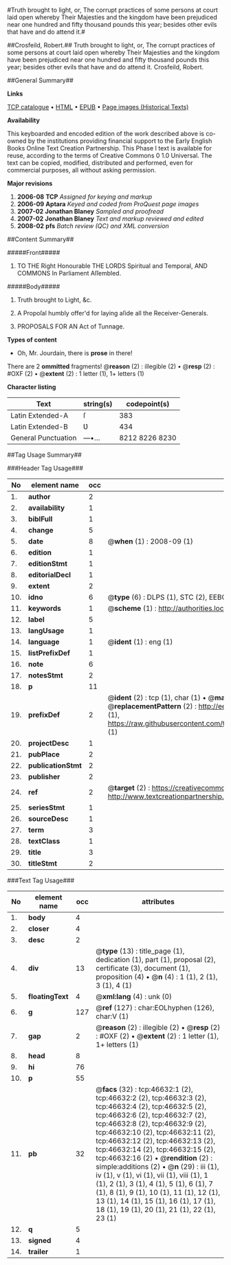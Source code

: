 #Truth brought to light, or, The corrupt practices of some persons at court laid open whereby Their Majesties and the kingdom have been prejudiced near one hundred and fifty thousand pounds this year; besides other evils that have and do attend it.#

##Crosfeild, Robert.##
Truth brought to light, or, The corrupt practices of some persons at court laid open whereby Their Majesties and the kingdom have been prejudiced near one hundred and fifty thousand pounds this year; besides other evils that have and do attend it.
Crosfeild, Robert.

##General Summary##

**Links**

[TCP catalogue](http://www.ota.ox.ac.uk/tcp/)  • 
[HTML](http://tei.it.ox.ac.uk/tcp/Texts-HTML/free/A35/A35160.html)  • 
[EPUB](http://tei.it.ox.ac.uk/tcp/Texts-EPUB/free/A35/A35160.epub) • 
[Page images (Historical Texts)](https://data.historicaltexts.jisc.ac.uk/view?pubId=eebo-11191655e&pageId=eebo-11191655e-46632-1)

**Availability**

This keyboarded and encoded edition of the
	       work described above is co-owned by the institutions
	       providing financial support to the Early English Books
	       Online Text Creation Partnership. This Phase I text is
	       available for reuse, according to the terms of Creative
	       Commons 0 1.0 Universal. The text can be copied,
	       modified, distributed and performed, even for
	       commercial purposes, all without asking permission.

**Major revisions**

1. __2006-08__ __TCP__ *Assigned for keying and markup*
1. __2006-09__ __Aptara__ *Keyed and coded from ProQuest page images*
1. __2007-02__ __Jonathan Blaney__ *Sampled and proofread*
1. __2007-02__ __Jonathan Blaney__ *Text and markup reviewed and edited*
1. __2008-02__ __pfs__ *Batch review (QC) and XML conversion*

##Content Summary##

#####Front#####

1. TO THE
Right Honourable
THE
LORDS
Spiritual and Temporal,
AND
COMMONS
In Parliament Aſſembled.

#####Body#####

1. Truth brought to Light, &c.

1. A Propoſal humbly offer'd for laying aſide
all the Receiver-Generals.

1. PROPOSALS
FOR AN
Act of Tunnage.

**Types of content**

  * Oh, Mr. Jourdain, there is **prose** in there!

There are 2 **ommitted** fragments! 
 @__reason__ (2) : illegible (2)  •  @__resp__ (2) : #OXF (2)  •  @__extent__ (2) : 1 letter (1), 1+ letters (1)

**Character listing**


|Text|string(s)|codepoint(s)|
|---|---|---|
|Latin Extended-A|ſ|383|
|Latin Extended-B|Ʋ|434|
|General Punctuation|—•…|8212 8226 8230|

##Tag Usage Summary##

###Header Tag Usage###

|No|element name|occ|attributes|
|---|---|---|---|
|1.|__author__|2||
|2.|__availability__|1||
|3.|__biblFull__|1||
|4.|__change__|5||
|5.|__date__|8| @__when__ (1) : 2008-09 (1)|
|6.|__edition__|1||
|7.|__editionStmt__|1||
|8.|__editorialDecl__|1||
|9.|__extent__|2||
|10.|__idno__|6| @__type__ (6) : DLPS (1), STC (2), EEBO-CITATION (1), OCLC (1), VID (1)|
|11.|__keywords__|1| @__scheme__ (1) : http://authorities.loc.gov/ (1)|
|12.|__label__|5||
|13.|__langUsage__|1||
|14.|__language__|1| @__ident__ (1) : eng (1)|
|15.|__listPrefixDef__|1||
|16.|__note__|6||
|17.|__notesStmt__|2||
|18.|__p__|11||
|19.|__prefixDef__|2| @__ident__ (2) : tcp (1), char (1)  •  @__matchPattern__ (2) : ([0-9\-]+):([0-9IVX]+) (1), (.+) (1)  •  @__replacementPattern__ (2) : http://eebo.chadwyck.com/downloadtiff?vid=$1&page=$2 (1), https://raw.githubusercontent.com/textcreationpartnership/Texts/master/tcpchars.xml#$1 (1)|
|20.|__projectDesc__|1||
|21.|__pubPlace__|2||
|22.|__publicationStmt__|2||
|23.|__publisher__|2||
|24.|__ref__|2| @__target__ (2) : https://creativecommons.org/publicdomain/zero/1.0/ (1), http://www.textcreationpartnership.org/docs/. (1)|
|25.|__seriesStmt__|1||
|26.|__sourceDesc__|1||
|27.|__term__|3||
|28.|__textClass__|1||
|29.|__title__|3||
|30.|__titleStmt__|2||


###Text Tag Usage###

|No|element name|occ|attributes|
|---|---|---|---|
|1.|__body__|4||
|2.|__closer__|4||
|3.|__desc__|2||
|4.|__div__|13| @__type__ (13) : title_page (1), dedication (1), part (1), proposal (2), certificate (3), document (1), proposition (4)  •  @__n__ (4) : 1 (1), 2 (1), 3 (1), 4 (1)|
|5.|__floatingText__|4| @__xml:lang__ (4) : unk (0)|
|6.|__g__|127| @__ref__ (127) : char:EOLhyphen (126), char:V (1)|
|7.|__gap__|2| @__reason__ (2) : illegible (2)  •  @__resp__ (2) : #OXF (2)  •  @__extent__ (2) : 1 letter (1), 1+ letters (1)|
|8.|__head__|8||
|9.|__hi__|76||
|10.|__p__|55||
|11.|__pb__|32| @__facs__ (32) : tcp:46632:1 (2), tcp:46632:2 (2), tcp:46632:3 (2), tcp:46632:4 (2), tcp:46632:5 (2), tcp:46632:6 (2), tcp:46632:7 (2), tcp:46632:8 (2), tcp:46632:9 (2), tcp:46632:10 (2), tcp:46632:11 (2), tcp:46632:12 (2), tcp:46632:13 (2), tcp:46632:14 (2), tcp:46632:15 (2), tcp:46632:16 (2)  •  @__rendition__ (2) : simple:additions (2)  •  @__n__ (29) : iii (1), iv (1), v (1), vi (1), vii (1), viii (1), 1 (1), 2 (1), 3 (1), 4 (1), 5 (1), 6 (1), 7 (1), 8 (1), 9 (1), 10 (1), 11 (1), 12 (1), 13 (1), 14 (1), 15 (1), 16 (1), 17 (1), 18 (1), 19 (1), 20 (1), 21 (1), 22 (1), 23 (1)|
|12.|__q__|5||
|13.|__signed__|4||
|14.|__trailer__|1||
